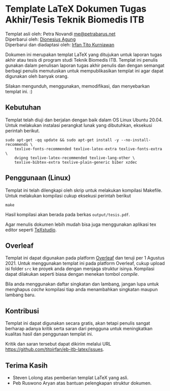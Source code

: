 Template LaTeX Dokumen Tugas Akhir/Tesis Teknik Biomedis ITB
========================================================
Templat asli oleh: Petra Novandi <me@petrabarus.net>  
Diperbarui oleh: [Dionesius Agung](https://github.com/dionesiusap)  
Diperbarui dan diadaptasi oleh: [Irfan Tito Kurniawan](https://github.com/titoirfan)

Dokumen ini merupakan templat LaTeX yang ditujukan untuk laporan tugas akhir atau tesis di program studi Teknik Biomedis ITB. Templat ini penulis gunakan dalam penulisan laporan tugas akhir penulis dan dengan semangat berbagi penulis memutuskan untuk mempublikasikan templat ini agar dapat digunakan oleh banyak orang.

Silakan mengunduh, menggunakan, memodifikasi, dan menyebarkan templat ini. :)

Kebutuhan
---------
Templat telah diuji dan berjalan dengan baik dalam OS Linux Ubuntu 20.04. Untuk melakukan instalasi perangkat lunak yang dibutuhkan, eksekusi perintah berikut.

```
sudo apt-get -qq update && sudo apt-get install -y --no-install-recommends \
    texlive-fonts-recommended texlive-latex-extra texlive-fonts-extra \
    dvipng texlive-latex-recommended texlive-lang-other \
    texlive-bibtex-extra texlive-plain-generic biber xzdec
```

Penggunaan (Linux)
----------

Templat ini telah dilengkapi oleh skrip untuk melakukan kompilasi Makefile. Untuk melakukan kompilasi cukup eksekusi perintah berikut

```
make
```

Hasil kompilasi akan berada pada berkas `output/tesis.pdf`.

Agar menulis dokumen lebih mudah bisa juga menggunakan aplikasi tex editor seperti
[TeXstudio](https://www.texstudio.org/).

Overleaf
----------

Templat ini dapat digunakan pada platform [Overleaf](https://www.overleaf.com) dan teruji per 1 Agustus 2021. Untuk menggunakan templat ini pada platform Overleaf, cukup upload isi folder `src` ke proyek anda dengan menjaga struktur isinya. Kompilasi dapat dilakukan seperti biasa dengan menekan tombol *compile*.

Bila anda menggunakan daftar singkatan dan lambang, jangan lupa untuk menghapus *cache* kompilasi tiap anda menambahkan singkatan maupun lambang baru.

Kontribusi
----------

Templat ini dapat digunakan secara gratis, akan tetapi penulis sangat
berharap adanya kritik serta saran dari pengguna untuk meningkatkan
kualitas hasil dan penggunaan templat ini.

[comment]: <> (temporary change to link biar gk bingung)
Kritik dan saran tersebut dapat dikirim melalui URL
<https://github.com/titoirfan/eb-itb-latex/issues>.

Terima Kasih
-----------

* Steven Lolong atas pemberian templat LaTeX yang asli.
* Peb Ruswono Aryan atas bantuan pelengkapan struktur dokumen.
